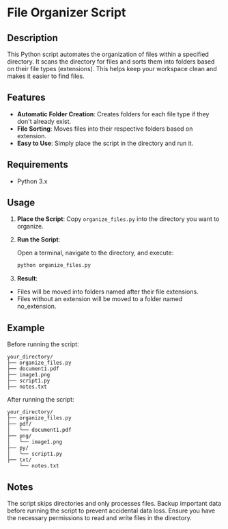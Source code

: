 # File Organizer Script

## Description

This Python script automates the organization of files within a specified directory. It scans the directory for files and sorts them into folders based on their file types (extensions). This helps keep your workspace clean and makes it easier to find files.

## Features

- **Automatic Folder Creation**: Creates folders for each file type if they don't already exist.
- **File Sorting**: Moves files into their respective folders based on extension.
- **Easy to Use**: Simply place the script in the directory and run it.

## Requirements

- Python 3.x

## Usage

1. **Place the Script**: Copy `organize_files.py` into the directory you want to organize.

2. **Run the Script**:

   Open a terminal, navigate to the directory, and execute:

   ```bash
   python organize_files.py

3. **Result**:

- Files will be moved into folders named after their file extensions.
- Files without an extension will be moved to a folder named no_extension.

## Example

Before running the script:
```
your_directory/
├── organize_files.py
├── document1.pdf
├── image1.png
├── script1.py
├── notes.txt
```

After running the script:
```
your_directory/
├── organize_files.py
├── pdf/
│   └── document1.pdf
├── png/
│   └── image1.png
├── py/
│   └── script1.py
├── txt/
    └── notes.txt
```

## Notes

The script skips directories and only processes files.
Backup important data before running the script to prevent accidental data loss.
Ensure you have the necessary permissions to read and write files in the directory.
